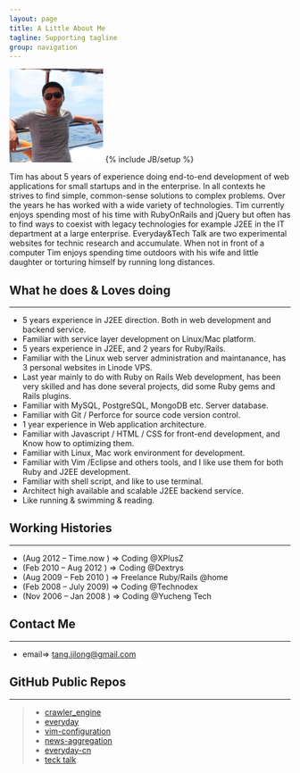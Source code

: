 ```yaml
---
layout: page
title: A Little About Me
tagline: Supporting tagline
group: navigation
---
```


<img class='inset right' src='/images/avatar1.png' title='Tim Tang at redang island!' alt='Photo of Tim.Tang at redang island!' width='168px' />
{% include JB/setup %}

Tim has about 5 years of experience doing end-to-end development of web applications for small startups and in the enterprise. In all contexts he strives to find simple, common-sense solutions to complex problems. Over the years he has worked with a wide variety of technologies. Tim currently enjoys spending most of his time with RubyOnRails and jQuery but often has to find ways to coexist with legacy technologies for example J2EE in the IT department at a large enterprise. Everyday&Tech Talk are two experimental websites for technic research and accumulate. When not in front of a computer Tim enjoys spending time outdoors with his wife and little daughter or torturing himself by running long distances.

## What he does & Loves doing
---
- 5 years experience in J2EE direction. Both in web development and backend service.
- Familiar with service layer development on Linux/Mac platform.
- 5 years experience in J2EE, and 2 years for Ruby/Rails.
- Familiar with the Linux web server administration and maintanance, has 3 personal websites in Linode VPS.
- Last year mainly to do with Ruby on Rails Web development, has been very skilled and has done several projects, did some Ruby gems and Rails plugins.
- Familiar with MySQL, PostgreSQL, MongoDB etc. Server database.
- Familiar with Git / Perforce for source code version control.
- 1 year experience in Web application architecture.
- Familiar with Javascript / HTML / CSS for front-end development, and Know how to optimizing them.
- Familiar with Linux, Mac work environment for development.
- Familiar with Vim /Eclipse and others tools, and I like use them for both Ruby and J2EE development.
- Familiar with shell script, and like to use terminal.
- Architect high available and scalable J2EE backend service.
- Like running & swimming & reading.

## Working Histories
---
- (Aug 2012 – Time.now ) => Coding @XPlusZ
- (Feb 2010 – Aug 2012 ) => Coding @Dextrys
- (Aug 2009 – Feb 2010 ) => Freelance Ruby/Rails @home
- (Feb 2008 – July 2009) => Coding @Technodex
- (Nov 2006 – Jan 2008 ) => Coding @Yucheng Tech

## Contact Me
---
* email=> tang.jilong@gmail.com

## GitHub Public Repos
---
> - [crawler_engine]
> - [everyday]
> - [vim-configuration]
> - [news-aggregation]
> - [everyday-cn]
> - [teck talk]

[crawler_engine]: https://github.com/tim-tang/crawler_engine
[everyday]: https://github.com/tim-tang/everyday
[vim-configuration]: https://github.com/tim-tang/vim
[news-aggregation]: https://github.com/tim-tang/news_agg
[everyday-cn]: https://github.com/tim-tang/everyday-cn
[teck talk]: https://github.com/tim-tang/tim-tang.github.com

